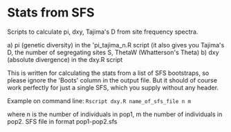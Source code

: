 # Stats from SFS
Scripts to calculate pi, dxy, Tajima's D from site frequency spectra.

a) pi (genetic diversity) in the 'pi_tajima_n.R script (it also gives you Tajima's D, the number of segregating sites S, ThetaW (Whatterson's Theta)
b) dxy (absolute divergence) in the dxy.R script
 
This is written for calculating the stats from a list of SFS bootstraps, so please ignore the 'Boots' column in the output file. But it should of course work perfectly for just a single SFS, which you supply without any header.

Example on command line:
`Rscript dxy.R name_of_sfs_file n m`

where n is the number of individuals in pop1, m the number of individuals in pop2. SFS file in format pop1-pop2.sfs
